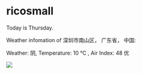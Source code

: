 # ricosmall

Today is Thursday.

Weather infomation of 深圳市南山区， 广东省， 中国: 

Weather: 阴, Temperature: 10 ℃ , Air Index: 48 优

<img src="https://github-readme-stats.vercel.app/api?username=ricosmall&show_icons=true" />
